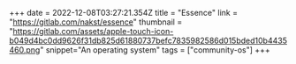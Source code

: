 +++
date = 2022-12-08T03:27:21.354Z
title = "Essence"
link = "https://gitlab.com/nakst/essence"
thumbnail = "https://gitlab.com/assets/apple-touch-icon-b049d4bc0dd9626f31db825d61880737befc7835982586d015bded10b4435460.png"
snippet="An operating system"
tags = ["community-os"]
+++
